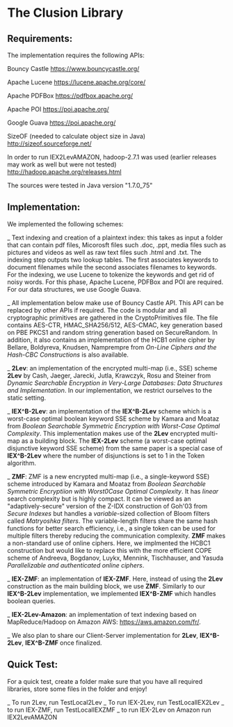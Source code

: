 # The Clusion Library


## Requirements:
The implementation requires the following APIs:

Bouncy Castle					https://www.bouncycastle.org/

Apache Lucene					https://lucene.apache.org/core/

Apache PDFBox					https://pdfbox.apache.org/

Apache POI					https://poi.apache.org/

Google Guava					https://poi.apache.org/

SizeOF (needed to calculate object size in Java)	http://sizeof.sourceforge.net/

In order to run IEX2LevAMAZON, hadoop-2.7.1 was used (earlier releases may work
as well but were not tested) http://hadoop.apache.org/releases.html

The sources were tested in Java version "1.7.0_75"


## Implementation:

We implemented the following schemes:

_ Text indexing and creation of a plaintext index: this takes as input a folder
that can contain pdf files, Micorosft files such .doc, .ppt, media files such
as pictures and videos as well as raw text files such .html and .txt. The
indexing step outputs two lookup tables. The first associates keywords to
document filenames while the second associates filenames to keywords. For the
indexing, we use Lucene to tokenize the keywords and get rid of noisy words.
For this phase, Apache Lucene, PDFBox and POI are required. For our data
structures, we use Google Guava.

_ All implementation below make use of Bouncy Castle API. This API can be
replaced by other APIs if required. The code is modular and all cryptographic
primitives are gathered in the CryptoPrimitives file.  The file contains
AES-CTR, HMAC_SHA256/512, AES-CMAC, key generation based on PBE PKCS1 and
random string generation based on SecureRandom.  In addition, it also contains
an  implementation of the HCB1 online cipher by Bellare, Boldyreva, Knudsen,
Namprempre from *On-Line Ciphers and the Hash-CBC Constructions* is also
available. 

_ **2Lev**:  an implementation of the encrypted multi-map (i.e., SSE) scheme **2Lev**
by Cash, Jaeger, Jarecki, Jutla, Krawczyk, Rosu and Steiner from *Dynamic
Searchable Encryption in Very-Large Databases: Data Structures and
Implementation*. In our implementation, we restrict ourselves to the static
setting. 

_ **IEX^B-2Lev**: an implementation of the **IEX^B-2Lev** scheme which is a
worst-case optimal boolean keyword  SSE scheme by Kamara and Moataz from
*Boolean Searchable Symmetric Encryption with Worst-Case Optimal Complexity*.
This implementation makes use of the **2Lev** encrypted multi-map as a building
block.  The **IEX-2Lev** scheme (a worst-case optimal disjunctive keyword SSE
scheme) from the same paper is a special case of **IEX^B-2Lev** where the
number of disjunctions is set to 1 in the Token algorithm.  

_ **ZMF**: ZMF is a new encrypted multi-map (i.e., a single-keyword SSE) scheme introduced by
Kamara and Moataz from *Boolean Searchable Symmetric Encryptiion with
Worst0Case Optimal Complexity*. It has *linear* search complexity but is highly
compact. It can be viewed as an "adaptively-secure" version of the Z-IDX
construction of Goh'03 from *Secure Indexes* but handles a *variable*-sized
collection of Bloom filters called *Matryoshka filters*. The variable-length
filters share the same hash functions for better search efficiency, i.e., a
single token can be used for multiple filters thereby reducing the
communication complexity. **ZMF** makes a non-standard use of online ciphers.
Here, we implmented the HCBC1 construction but would like to replace this with
the more efficient COPE scheme of Andreeva, Bogdanov, Luykx, Mennink, Tischhauser, and Yasuda *Parallelizable and authenticated online ciphers*. 

_ **IEX-ZMF**: an implementation of **IEX-ZMF**. Here, instead of using the **2Lev** construction as the main building block, we use **ZMF**. Similarly to our **IEX^B-2Lev** implementation,
we implemented **IEX^B-ZMF** which handles boolean queries. 

_ **IEX-2Lev-Amazon**: an implementation of text indexing based on MapReduce/Hadoop
on Amazon AWS: https://aws.amazon.com/fr/. 

_ We also plan to share our Client-Server implementation for **2Lev**, **IEX^B-2Lev**, **IEX^B-ZMF** once finalized. 

## Quick Test:

For a quick test, create a folder make sure that you have all required
libraries, store some files in the folder and enjoy!

_ To run 2Lev, run TestLocal2Lev
_ To run IEX-2Lev, run TestLocalIEX2Lev
_ to run IEX-ZMF, run TestLocalIEXZMF
_ to run IEX-2Lev on Amazon run IEX2LevAMAZON

